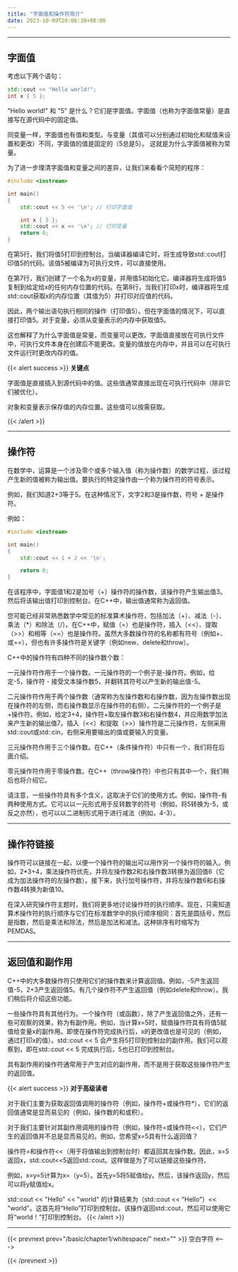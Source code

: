 ```yaml
---
title: "字面值和操作符简介"
date: 2023-10-09T20:06:10+08:00
---
```


***
## 字面值

考虑以下两个语句：

```C++
std::cout << "Hello world!";
int x { 5 };
```

"Hello world!" 和 "5" 是什么？它们是字面值。字面值（也称为字面值常量）是直接写在源代码中的固定值。

同变量一样，字面值也有值和类型。与变量（其值可以分别通过初始化和赋值来设置和更改）不同，字面值的值是固定的（5总是5）。
这就是为什么字面值被称为常量。

为了进一步理清字面值和变量之间的差异，让我们来看看个简短的程序：

```C++
#include <iostream>

int main()
{
    std::cout << 5 << '\n'; // 打印字面值

    int x { 5 };
    std::cout << x << '\n'; // 打印变量
    return 0;
}
```

在第5行，我们将值5打印到控制台。当编译器编译它时，将生成导致std::cout打印值5的代码。该值5被编译为可执行文件，可以直接使用。

在第7行，我们创建了一个名为x的变量，并用值5初始化它。编译器将生成将值5复制到给定给x的任何内存位置的代码。在第8行，当我们打印x时，编译器将生成std::cout获取x的内存位置（其值为5）并打印对应值的代码。

因此，两个输出语句执行相同的操作（打印值5）。但在字面值的情况下，可以直接打印值5。对于变量，必须从变量表示的内存中获取值5。

这也解释了为什么字面值是常量，而变量可以更改。字面值直接放在可执行文件中，可执行文件本身在创建后不能更改。变量的值放在内存中，并且可以在可执行文件运行时更改内存的值。

{{< alert success >}}
**关键点**

字面值是直接插入到源代码中的值。这些值通常直接出现在可执行代码中（除非它们被优化）。

对象和变量表示保存值的内存位置。这些值可以按需获取。

{{< /alert >}}

***
## 操作符

在数学中，运算是一个涉及零个或多个输入值（称为操作数）的数学过程，该过程产生新的值被称为输出值。要执行的特定操作由一个称为操作符的符号表示。

例如，我们知道2+3等于5。在这种情况下，文字2和3是操作数，符号 + 是操作符。

例如：

```C++
#include <iostream>

int main()
{
    std::cout << 1 + 2 << '\n';

    return 0;
}
```

在该程序中，字面值1和2是加号（+）操作符的操作数，该操作符产生输出值3。然后将该输出值打印到控制台。在C++中，输出值通常称为返回值。

您可能已经非常熟悉数学中常见的标准算术操作符，包括加法（+）、减法（-）、乘法（*）和除法（/）。在C++中，赋值（=）也是操作符，插入（<<）、提取（>>）和相等（==）也是操作符。虽然大多数操作符的名称都有符号（例如+、或==），但也有许多操作符是关键字（例如new、delete和throw）。

C++中的操作符有四种不同的操作数个数：

一元操作符作用于一个操作数。一元操作符的一个例子是-操作符。例如，给定-5，操作符 - 接受文本操作数5，并翻转其符号以产生新的输出值-5。

二元操作符作用于两个操作数（通常称为左操作数和右操作数，因为左操作数出现在操作符的左侧，而右操作数显示在操作符的右侧）。二元操作符的一个例子是+操作符。例如，给定3+4，操作符+取左操作数3和右操作数4，并应用数学加法来产生新的输出值7。插入（<<）和提取（>>）操作符是二元操作符，左侧采用std::cout或std::cin，右侧采用要输出的值或要输入的变量。

三元操作符作用于三个操作数。在C++（条件操作符）中只有一个，我们将在后面介绍。

零元操作符作用于零操作数。在C++（throw操作符）中也只有其中一个，我们稍后也将介绍它。

请注意，一些操作符具有多个含义，这取决于它们的使用方式。例如，操作符-有两种使用方式。它可以以一元形式用于反转数字的符号（例如，将5转换为-5，或反之亦然），也可以以二进制形式用于进行减法（例如，4-3）。

***
## 操作符链接

操作符可以链接在一起，以便一个操作符的输出可以用作另一个操作符的输入。例如，2*3+4，乘法操作符优先，并将左操作数2和右操作数3转换为返回值6（它成为加法操作符的左操作数）。接下来，执行加号操作符，并将左操作数6和右操作数4转换为新值10。

在深入研究操作符主题时，我们将更多地讨论操作符的执行顺序。现在，只需知道算术操作符的执行顺序与它们在标准数学中的执行顺序相同：首先是圆括号，然后是指数，然后是乘法和除法，然后是加法和减法。这种排序有时缩写为PEMDAS。

***
## 返回值和副作用

C++中的大多数操作符只使用它们的操作数来计算返回值。例如，-5产生返回值-5，2+3产生返回值5。有几个操作符不产生返回值（例如delete和throw）。我们稍后将介绍这些功能。

一些操作符具有其他行为。一个操作符（或函数），除了产生返回值之外，还有一些可观察的效果，称为有副作用。例如，当计算x=5时，赋值操作符具有将值5赋值给变量x的副作用。即使在操作符完成执行后，x的更改值也是可见的（例如，通过打印x的值）。std::cout << 5 会产生将5打印到控制台的副作用。我们可以观察到，即在std::cout << 5 完成执行后，5也已打印到控制台。

具有副作用的操作符通常用于产生对应的副作用，而不是用于获取这些操作符产生的返回值。

{{< alert success >}}
**对于高级读者**

对于我们主要为获取返回值调用的操作符（例如，操作符+或操作符*），它们的返回值通常是显而易见的（例如，操作数的和或积）。

对于我们主要针对其副作用调用的操作符（例如，操作符=或操作符<<），它们产生的返回值并不总是显而易见的。例如，您希望x=5具有什么返回值？

操作符=和操作符<<（用于将值输出到控制台时）都返回其左操作数。因此，x=5返回x，std::cout<<5返回std:∶cout。这样做是为了可以链接这些操作符。

例如，x=y=5计算为x=（y=5）。首先y=5将5赋值给y。然后，该操作返回y，然后可以将y赋值给x。

std::cout << "Hello" << "world" 的计算结果为（std::cout << "Hello"）<< "world"。这首先将“Hello”打印到控制台。该操作返回std::cout，然后可以使用它将“world！”打印到控制台。
{{< /alert >}}

***
{{< prevnext prev="/basic/chapter1/whitespace/" next="" >}}
空白字符
<--->

{{< /prevnext >}}